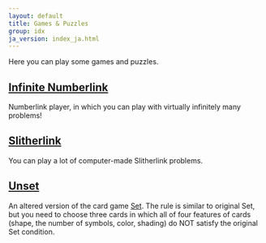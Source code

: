 ```yaml
---
layout: default
title: Games & Puzzles
group: idx
ja_version: index_ja.html
---
```

Here you can play some games and puzzles.

## [Infinite Numberlink](infinite_numberlink/index.html)

Numberlink player, in which you can play with virtually infinitely many problems!

## [Slitherlink](../slitherlink/index.html)

You can play a lot of computer-made Slitherlink problems.

## [Unset](unset/index.html)

An altered version of the card game [Set](https://en.wikipedia.org/wiki/Set_(game)).
The rule is similar to original Set, but you need to choose three cards in which all of four features of cards (shape, the number of symbols, color, shading) do NOT satisfy the original Set condition.

